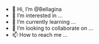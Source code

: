- 👋 Hi, I’m @Bellagina
- 👀 I’m interested in ...
- 🌱 I’m currently learning ...
- 💞️ I’m looking to collaborate on ...
- 📫 How to reach me ...

<!---
Bellagina/Bellagina is a ✨ special ✨ repository because its `README.md` (this file) appears on your GitHub profile.
You can click the Preview link to take a look at your changes.
--->
